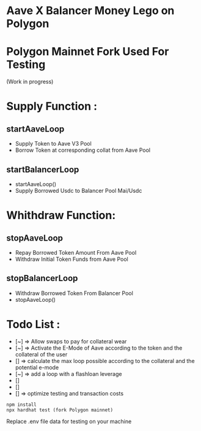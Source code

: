 # Aave X Balancer Money Lego on Polygon 
# Polygon Mainnet Fork Used For Testing
(Work in progress)


# Supply Function : 

## startAaveLoop
- Supply Token to Aave V3 Pool
- Borrow Token at corresponding collat from Aave Pool

## startBalancerLoop
- startAaveLoop()
- Supply Borrowed Usdc to Balancer Pool Mai/Usdc 


# Whithdraw Function: 

## stopAaveLoop
- Repay Borrowed Token Amount From Aave Pool
- Withdraw Initial Token Funds from Aave Pool

## stopBalancerLoop
- Withdraw Borrowed Token From Balancer Pool
- stopAaveLoop()

# Todo List : 
- [~] => Allow swaps to pay for collateral wear
- [~] => Activate the E-Mode of Aave according to the token and the collateral of the user
- [] => calculate the max loop possible according to the collateral and the potential e-mode
- [~] => add a loop with a flashloan leverage
- []
- []
- [] => optimize testing and transaction costs


```shell
npm install
npx hardhat test (fork Polygon mainnet)
```

Replace .env file data for testing on your machine

